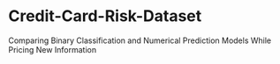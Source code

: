 # Credit-Card-Risk-Dataset
Comparing Binary Classification and  Numerical Prediction Models While Pricing New Information

